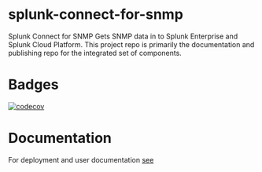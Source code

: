 # splunk-connect-for-snmp
Splunk Connect for SNMP Gets SNMP data in to Splunk Enterprise and Splunk Cloud Platform.
This project repo is primarily the documentation and publishing repo for the integrated set 
of components.

# Badges

[![codecov](https://codecov.io/gh/splunk/splunk-connect-for-snmp/branch/develop/graph/badge.svg?token=8EALM9BT38)](https://codecov.io/gh/splunk/splunk-connect-for-snmp)

# Documentation

For deployment and user documentation [see](https://splunk-connect-for-snmp.readthedocs.io/)

#
